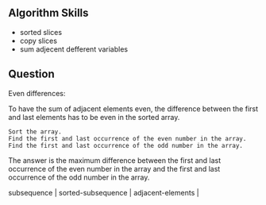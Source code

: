 ## Algorithm Skills

- sorted slices
- copy slices
- sum adjecent defferent variables


## Question

Even differences:

To have the sum of adjacent elements even, the difference between the first and last elements has to be even in the sorted array.

    Sort the array.
    Find the first and last occurrence of the even number in the array.
    Find the first and last occurrence of the odd number in the array.

  The answer is the maximum difference between the first and last occurrence of the even number in the array and the first and last occurrence of the odd number in the array.

subsequence | sorted-subsequence | adjacent-elements | 
